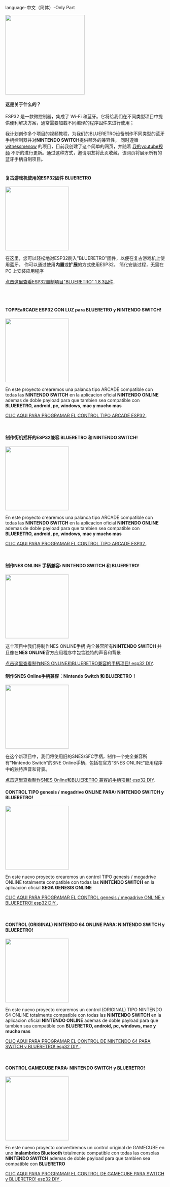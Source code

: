 language-中文（简体）-Only Part

<img src="imagenes/ESP.png"
height="250">

#### 这是关于什么的？


ESP32 是一款微控制器，集成了 Wi-Fi 和蓝牙。它将给我们在不同类型项目中提供便利解决方案，通常需要加载不同编译的程序固件来进行使用；


我计划创作多个项目的视频教程，为我们的BLUERETRO设备制作不同类型的蓝牙手柄控制器并对**NINTENDO SWITCH**提供额外的兼容性， 同时遵循 [witnessmenow](https://github.com/witnessmenow/ESP-Web-Tools-Tutorial) 的项目，目前我创建了这个简单的网页，并随着 [我的youtube视频](https://www.youtube.com/channel/UCewluu5y7lA4QnXBJa_AbwQ) 不断的进行更新。通过这种方式，邀请朋友将此页收藏，该网页将展示所有的蓝牙手柄自制项目。

<img src="imagenes/line.png"
height="5">

#### 复古游戏机使用的ESP32固件 BLUERETRO

<img src="imagenes/blueretro.png"
height="200">


在这里，您可以轻松地对ESP32刷入"BLUERETRO"固件，以便在复古游戏机上使用蓝牙。
你可以通过使用**内置**或**扩展**的方式使用ESP32。
简化安装过程，无需在 PC 上安装应用程序


[点击这里查看ESP32自制项目"BLUERETRO" 1.8.3固件](blueretro.md).

<img src="imagenes/line.png"
height="5">
<img src="imagenes/line.png"
height="5">

<img src="imagenes/line.png"
height="5">

#### TOPPEaRCADE ESP32 CON LUZ para BLUERETRO y NINTENDO SWITCH!

<img src="imagenes/arcadeluz.png"
height="200">


En este proyecto crearemos una palanca tipo ARCADE compatible con todas las 
**NINTENDO SWITCH**  en la aplicacion oficial **NINTENDO ONLINE** ademas de doble payload para que tambien sea compatible con **BLUERETRO, android, pc, windows, mac y mucho mas**



[CLIC AQUI PARA PROGRAMAR EL CONTROL TIPO ARCADE ESP32 ](arcadeluz.md).

<img src="imagenes/line.png"
height="5">
<img src="imagenes/line.png"
height="5">

#### 制作街机摇杆的ESP32兼容 BLUERETRO 和 NINTENDO SWITCH!

<img src="imagenes/arcade.png"
height="200">


En este proyecto crearemos una palanca tipo ARCADE compatible con todas las 
**NINTENDO SWITCH**  en la aplicacion oficial **NINTENDO ONLINE** ademas de doble payload para que tambien sea compatible con **BLUERETRO, android, pc, windows, mac y mucho mas**



[CLIC AQUI PARA PROGRAMAR EL CONTROL TIPO ARCADE ESP32 ](arcade2.md).

<img src="imagenes/line.png"
height="5">
<img src="imagenes/line.png"
height="5">
#### 制作NES ONLINE 手柄兼容: NINTENDO SWITCH 和 BLUERETRO!

<img src="imagenes/nes.png"
height="200">


这个项目中我们将制作NES ONLINE手柄
完全兼容所有**NINTENDO SWITCH** 
并且像在**NES ONLINE**官方应用程序中包含独特的声音和背景 



[点击这里查看制作NES ONLINE和BLUERETRO兼容的手柄项目! esp32 DIY](nes.md).
<img src="imagenes/line.png"
height="5">
<img src="imagenes/line.png"
height="5">
#### 制作SNES Online手柄兼容：Nintendo Switch 和 BLUERETRO！

<img src="imagenes/snes.png"
height="200">


在这个新项目中，我们将使用旧的SNES/SFC手柄，制作一个完全兼容所有“Nintendo Switch”的SNE Online手柄，包括在官方“SNES ONLINE”应用程序中的独特声音和背景。



[点击这里查看制作SNES Online和BLUERETRO 兼容的手柄项目! esp32 DIY](snes.md).
<img src="imagenes/line.png"
height="5">
<img src="imagenes/line.png"
height="5">
#### CONTROL TIPO genesis / megadrive ONLINE PARA: NINTENDO SWITCH y BLUERETRO!

<img src="imagenes/genesis.png"
height="200">


En este nuevo proyecto crearemos un control
TIPO genesis / megadrive ONLINE totalmente compatible con todas las 
**NINTENDO SWITCH**  en la aplicacion oficial **SEGA GENESIS ONLINE**



[CLIC AQUI PARA PROGRAMAR EL CONTROL genesis / megadrive  ONLINE y BLUERETRO! esp32 DIY ](genesis.md).


<img src="imagenes/line.png"
height="5">
<img src="imagenes/line.png"
height="5">
#### CONTROL (ORIGINAL) NINTENDO 64 ONLINE PARA: NINTENDO SWITCH y BLUERETRO!

<img src="imagenes/N64.png"
height="200">


En este nuevo proyecto crearemos un control (ORIGINAL)
TIPO NINTENDO 64 ONLINE totalmente compatible con todas las 
**NINTENDO SWITCH**  en la aplicacion oficial **NINTENDO ONLINE** ademas de doble payload para que tambien sea compatible con **BLUERETRO, android, pc, windows, mac y mucho mas**



[CLIC AQUI PARA PROGRAMAR EL CONTROL DE NINTENDO 64 PARA SWITCH y BLUERETRO! esp32 DIY ](n64.md).

<img src="imagenes/line.png"
height="5">
<img src="imagenes/line.png"
height="5">
#### CONTROL GAMECUBE PARA: NINTENDO SWITCH y BLUERETRO!

<img src="imagenes/gamecube.png"
height="200">


En este nuevo proyecto convertiremos un control original de GAMECUBE en uno **inalambrico Bluetooth** totalmente compatible con todas las consolas **NINTENDO SWITCH** ademas de doble payload para que tambien sea compatible con **BLUERETRO**



[CLIC AQUI PARA PROGRAMAR EL CONTROL DE GAMECUBE PARA SWITCH y BLUERETRO! esp32 DIY ](gamecube.md).
